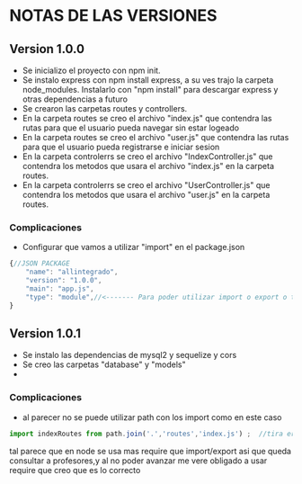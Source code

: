 # NOTAS DE LAS VERSIONES

## Version 1.0.0
- Se inicializo el proyecto con npm init.
- Se instalo express con npm install express, a su ves trajo la carpeta node_modules. Instalarlo con "npm install" para descargar express y otras dependencias a futuro
- Se crearon las carpetas routes y controllers.
- En la carpeta routes se creo el archivo "index.js" que contendra las rutas para que el usuario pueda navegar sin estar logeado
- En la carpeta routes se creo el archivo "user.js" que contendra las rutas para que el usuario pueda registrarse e iniciar sesion
- En la carpeta controlerrs se creo el archivo "IndexController.js" que contendra los metodos que usara el archivo "index.js" en la carpeta routes.
- En la carpeta controlerrs se creo el archivo "UserController.js" que contendra los metodos que usara el archivo "user.js" en la carpeta routes.
### Complicaciones 
- Configurar que vamos a utilizar "import" en el package.json
```javascript
{//JSON PACKAGE
    "name": "allintegrado",
    "version": "1.0.0",
    "main": "app.js",
    "type": "module",//<------- Para poder utilizar import o export o te saldra un error al ejecutar 
}
```

## Version 1.0.1
- Se instalo las dependencias de mysql2 y sequelize y cors
- Se creo las carpetas "database" y "models"
- 

### Complicaciones 
- al parecer no se puede utilizar path con los import como en este caso
```javascript
import indexRoutes from path.join('.','routes','index.js') ;  //tira error

```
tal parece que en node se usa mas require que import/export asi que queda consultar a profesores,y al no poder avanzar me vere obligado a usar require que creo que es lo correcto